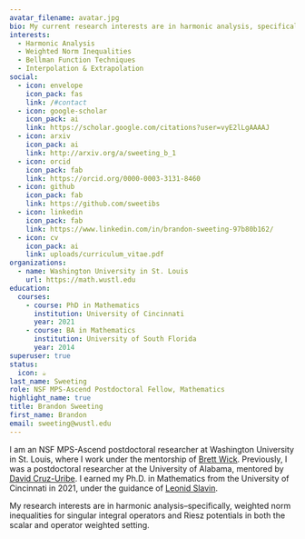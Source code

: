 ```yaml
---
avatar_filename: avatar.jpg
bio: My current research interests are in harmonic analysis, specifically weighted norm inequalities for singular integral operators and Riesz potentials in both the scalar and matrix setting. 
interests:
  - Harmonic Analysis
  - Weighted Norm Inequalities
  - Bellman Function Techniques
  - Interpolation & Extrapolation
social:
  - icon: envelope
    icon_pack: fas
    link: /#contact
  - icon: google-scholar
    icon_pack: ai
    link: https://scholar.google.com/citations?user=vyE2lLgAAAAJ
  - icon: arxiv
    icon_pack: ai
    link: http://arxiv.org/a/sweeting_b_1
  - icon: orcid
    icon_pack: fab
    link: https://orcid.org/0000-0003-3131-8460
  - icon: github
    icon_pack: fab
    link: https://github.com/sweetibs
  - icon: linkedin
    icon_pack: fab
    link: https://www.linkedin.com/in/brandon-sweeting-97b80b162/
  - icon: cv
    icon_pack: ai
    link: uploads/curriculum_vitae.pdf
organizations:
  - name: Washington University in St. Louis
    url: https://math.wustl.edu
education:
  courses:
    - course: PhD in Mathematics
      institution: University of Cincinnati
      year: 2021
    - course: BA in Mathematics
      institution: University of South Florida
      year: 2014
superuser: true
status:
  icon: ☕️
last_name: Sweeting
role: NSF MPS-Ascend Postdoctoral Fellow, Mathematics
highlight_name: true
title: Brandon Sweeting
first_name: Brandon
email: sweeting@wustl.edu
---
```

I am an NSF MPS-Ascend postdoctoral researcher at Washington University in St. Louis, where I work under the mentorship of [Brett Wick](https://www.math.wustl.edu/~wick/). Previously, I was a postdoctoral researcher at the University of Alabama, mentored by [David Cruz-Uribe](https://math.ua.edu/people/david-cruz-uribe/). I earned my Ph.D. in Mathematics from the University of Cincinnati in 2021, under the guidance of [Leonid Slavin](https://researchdirectory.uc.edu/p/slavinld/).

My research interests are in harmonic analysis–specifically, weighted norm inequalities for singular integral operators and Riesz potentials in both the scalar and operator weighted setting.
